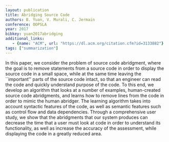 ```yaml
---
layout: publication
title: Abridging Source Code
authors: B. Yuan, V. Murali, C. Jermain
conference: OOPSLA
year: 2017
bibkey: yuan2017abridging
additional_links:
   - {name: "ACM", url: "https://dl.acm.org/citation.cfm?id=3133882"}
tags: ["summarization"]
---
```

In this paper, we consider the problem of source code abridgment, where the goal is to remove statements from a source code in order to display the source code in a small space, while at the same time leaving the ``important'' parts of the source code intact, so that an engineer can read the code and quickly understand purpose of the code. To this end, we develop an algorithm that looks at a number of examples, human-created source code abridgments, and learns how to remove lines from the code in order to mimic the human abridger. The learning algorithm takes into account syntactic features of the code, as well as semantic features such as control flow and data dependencies. Through a comprehensive user study, we show that the abridgments that our system produces can decrease the time that a user must look at code in order to understand its functionality, as well as increase the accuracy of the assessment, while displaying the code in a greatly reduced area.
